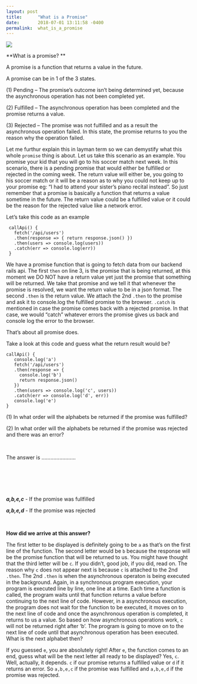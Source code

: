 ```yaml
---
layout: post
title:      "What is a Promise"
date:       2018-07-01 13:11:58 -0400
permalink:  what_is_a_promise
---
```



![](https://i.imgur.com/h8jChENl.jpg)



**What is a promise? **

A promise is a function that returns a value in the future.

A promise can be in 1 of the 3 states.

(1)	Pending – The promise’s outcome isn’t being determined yet, because the asynchronous operation has not been
                           completed yet.
													 
(2)	Fulfilled – The asynchronous operation has been completed and the promise returns a value.

(3)	Rejected – The promise was not fulfilled and as a result the asynchronous operation failed. In this state, the promise 
                             returns to you the reason why the operation failed.
														 
Let me furthur explain this in layman term so we can demystify what this whole `promise` thing is about. Let us take this scenario as an example. You promise your kid that you will go to his soccer match next week. In this scenario, there is a pending promise that would either be fulfilled or rejected in the coming week. The return value will either be, you going to his soccer match or it will be a reason as to why you could not keep up to your promise eg: “I had to attend your sister’s piano recital instead”. So just remember that a promise is basically a function that returns a value sometime in the future. The return value could be a fulfilled value or it could be the reason for the rejected value like a network error. 


Let’s take this code as an example 

```
 callApi() {
   fetch('/api/users')
   .then(response => { return response.json() })
   .then(users => console.log(users))
   .catch(err => console.log(err))
 }
```

We have a promise function that is going to fetch data from our backend rails api. The first `then` on line 3, is the promise that is being returned, at this moment we DO NOT have a return value yet just the promise that something will be returned. We take that promise and we tell it that whenever the promise is resolved, we want the return value to be in a json format. The second `.then` is the return value. We attach the 2nd `.then` to the promise and ask it to console.log the fulfilled promise to the browser. `.catch` is mentioned in case the promise comes back with a rejected promise. In that case, we would “catch” whatever errors the promise gives us back and console log the error to the browser.

That’s about all promise does. 

Take a look at this code and guess what the return result would be?
 

 ```
 callApi() {
    console.log('a')
    fetch('/api/users')
    .then(response => { 
      console.log('b') 
      return response.json() 
    })
    .then(users => console.log('c', users))
    .catch(err => console.log('d', err))
    console.log('e')
 }
```

(1) In what order will the alphabets be returned if the promise was fulfilled?

(2) In what order will the alphabets be returned if the promise was rejected and there was an error?

</br>

The answer is  …………...........

</br> 
</br> 
</br> 
</br>

***a,b,e,c*** -  If the promise was fullfilled

***a,b,e,d*** -  If the promise was rejected

</br>

**How did we arrive at this answer?**

The first letter to be displayed is definitely going to be `a` as that’s on the first line of the function. The second letter would be `b` because the response will be the promise function that will be returned to us. You might have thought that the third letter will be `c`. If you didn’t, good job, if you did, read on. The reason why `c` does not appear next is because `c` is attached to the 2nd `.then`. The 2nd `.then` is when the asynchronous operaton is being executed in the background. Again, in a synchronous program execution, your program is executed line by line, one line at a time. Each time a function is called, the program waits until that function returns a value before continuing to the next line of code. However, in a asynchronous execution, the program does not wait for the function to be executed, it moves on to the next line of code and once the asynchronous operation is completed, it returns to us a value. So based on how asynchronous operations work, `c` will not be returned right after ‘b’. The program is going to move on to the next line of code until that asynchronous operation has been executed. What is the next alphabet then? 

If you guessed `e`, you are absolutely right! After `e`, the function comes to an end, guess what will be the next letter all ready to be displayed? Yes, `c`. Well, actually, it depends. `c` if our promise returns a fulfilled value or `d` if it returns an error. So `a,b,e,c` if the promise was fulfilled and `a,b,e,d` if the promise was rejected.

